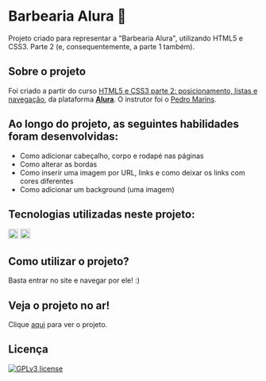 <h1> Barbearia Alura 💈 </h1>

Projeto criado para representar a "Barbearia Alura", utilizando HTML5 e CSS3. Parte 2 (e, consequentemente, a parte 1 também).

## Sobre o projeto
Foi criado a partir do curso [HTML5 e CSS3 parte 2: posicionamento, listas e navegação](https://cursos.alura.com.br/course/html5-css3-posicionamento-listas-navegacao), da plataforma **[Alura](https://www.alura.com.br/)**. O instrutor foi o [Pedro Marins](https://github.com/pedromarins).

## Ao longo do projeto, as seguintes habilidades foram desenvolvidas:
- Como adicionar cabeçalho, corpo e rodapé nas páginas
- Como alterar as bordas
- Como inserir uma imagem por URL, links e como deixar os links com cores diferentes
- Como adicionar um background (uma imagem)

## Tecnologias utilizadas neste projeto:
<img height="20" src="https://img.shields.io/badge/-HTML5-orange"> <img height="20" src="https://img.shields.io/badge/-CSS3-blue">

## Como utilizar o projeto?
Basta entrar no site e navegar por ele! :)

## Veja o projeto no ar!
Clique [aqui](https://m-ipt.github.io/barbearia_alura_parte_2/) para ver o projeto.

## Licença
[![GPLv3 license](https://img.shields.io/badge/License-GPLv3-blue.svg)](http://perso.crans.org/besson/LICENSE.html)
